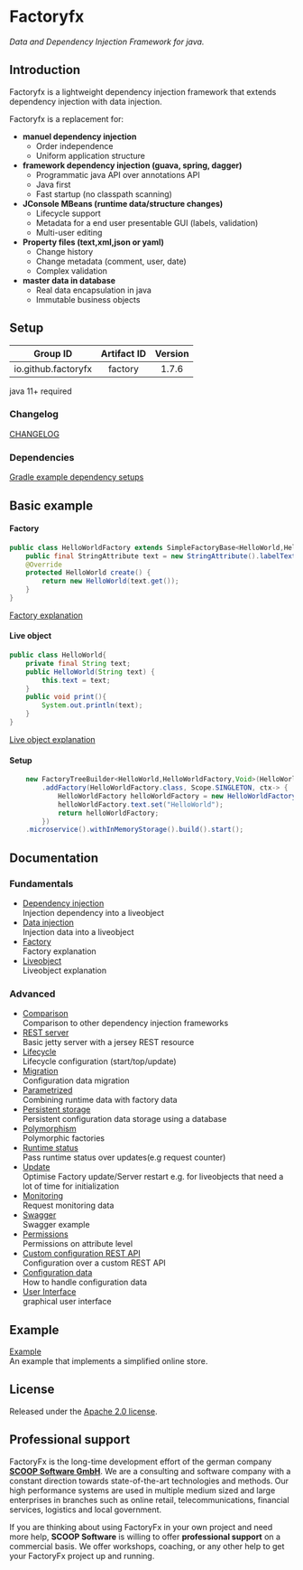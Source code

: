 # Factoryfx

*Data and Dependency Injection Framework for java.*

## Introduction

Factoryfx is a lightweight dependency injection framework that extends dependency injection with data injection.

Factoryfx is a replacement for:
* **manuel dependency injection**
  * Order independence
  * Uniform application structure
* **framework dependency injection (guava, spring, dagger)**
  * Programmatic java API over annotations API
  * Java first
  * Fast startup (no classpath scanning)
* **JConsole MBeans (runtime data/structure changes)**
  * Lifecycle support
  * Metadata for a end user presentable GUI (labels, validation)
  * Multi-user editing
* **Property files (text,xml,json or yaml)**
  * Change history
  * Change metadata (comment, user, date)
  * Complex validation
* **master data in database**
  * Real data encapsulation in java
  * Immutable business objects

## Setup

| Group ID            | Artifact ID | Version |
| :-----------------: | :---------: | :-----: |
| io.github.factoryfx | factory  | 1.7.6  |

java 11+ required

### Changelog
[CHANGELOG](CHANGELOG.md)

### Dependencies
[Gradle example dependency setups](docu/src/main/java/io/github/factoryfx/docu/dependencysetup)

## Basic example
#### Factory
```java
public class HelloWorldFactory extends SimpleFactoryBase<HelloWorld,HelloWorldFactory> {
    public final StringAttribute text = new StringAttribute().labelText("text");
    @Override
    protected HelloWorld create() {
        return new HelloWorld(text.get());
    }
}
```
[Factory explanation](docu/src/main/java/io/github/factoryfx/docu/factorylayer)
#### Live object
```java
public class HelloWorld{
    private final String text;
    public HelloWorld(String text) {
        this.text = text;
    }
    public void print(){
        System.out.println(text);
    }
}
```
[Live object explanation](docu/src/main/java/io/github/factoryfx/docu/liveobjects)
#### Setup
```java
    new FactoryTreeBuilder<HelloWorld,HelloWorldFactory,Void>(HelloWorldFactory.class)
        .addFactory(HelloWorldFactory.class, Scope.SINGLETON, ctx-> {
            HelloWorldFactory helloWorldFactory = new HelloWorldFactory();
            helloWorldFactory.text.set("HelloWorld");
            return helloWorldFactory;
        })
    .microservice().withInMemoryStorage().build().start();
```
## Documentation

### Fundamentals
* [Dependency injection](docu/src/main/java/io/github/factoryfx/docu/dependencyinjection)<br>Injection dependency into a liveobject
* [Data injection](docu/src/main/java/io/github/factoryfx/docu/datainjection)<br>Injection data into a liveobject
* [Factory](docu/src/main/java/io/github/factoryfx/docu/factorylayer)<br>Factory explanation
* [Liveobject](docu/src/main/java/io/github/factoryfx/docu/liveobjects)<br>Liveobject explanation

### Advanced
* [Comparison](docu/src/main/java/io/github/factoryfx/docu/comparison)<br>Comparison to other dependency injection frameworks
* [REST server](docu/src/main/java/io/github/factoryfx/docu/restserver)<br>Basic jetty server with a jersey REST resource
* [Lifecycle](docu/src/main/java/io/github/factoryfx/docu/lifecycle)<br>Lifecycle configuration (start/top/update)
* [Migration](docu/src/main/java/io/github/factoryfx/docu/migration)<br>Configuration data migration
* [Parametrized](docu/src/main/java/io/github/factoryfx/docu/parametrized)<br>Combining runtime data with factory data
* [Persistent storage](docu/src/main/java/io/github/factoryfx/docu/persistentstorage)<br>Persistent configuration data storage using a database
* [Polymorphism](docu/src/main/java/io/github/factoryfx/docu/polymorphism)<br>Polymorphic factories
* [Runtime status](docu/src/main/java/io/github/factoryfx/docu/runtimestatus)<br>Pass runtime status over updates(e.g request counter)
* [Update](docu/src/main/java/io/github/factoryfx/docu/update)<br>Optimise Factory update/Server restart e.g. for liveobjects that need a lot of time for initialization
* [Monitoring](docu/src/main/java/io/github/factoryfx/docu/monitoring)<br>Request monitoring data 
* [Swagger](docu/src/main/java/io/github/factoryfx/docu/swagger)<br>Swagger example 
* [Permissions](docu/src/main/java/io/github/factoryfx/docu/permission)<br>Permissions on attribute level
* [Custom configuration REST API](docu/src/main/java/io/github/factoryfx/docu/customconfig)<br>Configuration over a custom REST API
* [Configuration data](docu/src/main/java/io/github/factoryfx/docu/configurationdata)<br>How to handle configuration data
* [User Interface](docu/src/main/java/io/github/factoryfx/docu/gui)<br>graphical user interface

## Example

[Example](https://github.com/factoryfx/factoryfx/tree/master/example/src/main/java/io/github/factoryfx/example)<br>An example that implements a simplified online store.

## License

Released under the [Apache 2.0 license](http://www.apache.org/licenses/LICENSE-2.0.html).

## Professional support 

FactoryFx is the long-time development effort of the german company [**SCOOP Software GmbH**](https://www.scoop-software.de/en/). We are a consulting and software company with a constant direction towards state-of-the-art technologies and methods. Our high performance systems are used in multiple medium sized and large enterprises in branches such as online retail, telecommunications, financial services, logistics and local government.

If you are thinking about using FactoryFx in your own project and need more help, **SCOOP Software** is willing to offer **professional support** on a commercial basis. We offer workshops, coaching, or any other help to get your FactoryFx project up and running.